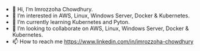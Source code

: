 - 👋 Hi, I’m Imrozzoha Chowdhury.
- 👀 I’m interested in AWS, Linux, Windows Server, Docker & Kubernetes.
- 🌱 I’m currently learning Kubernetes and Pyton.
- 💞️ I’m looking to collaborate on AWS, Linux, Windows Server, Docker & Kubernetes. 
- 📫 How to reach me https://www.linkedin.com/in/imrozzoha-chowdhury

<!---
imrozzoha/imrozzoha is a ✨ special ✨ repository because its `README.md` (this file) appears on your GitHub profile.
You can click the Preview link to take a look at your changes.
--->
